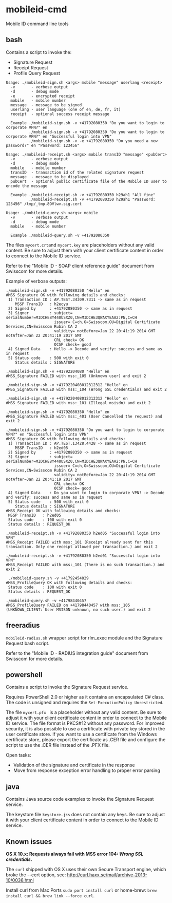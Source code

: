 mobileid-cmd
============

Mobile ID command line tools

## bash

Contains a script to invoke the:
* Signature Request
* Receipt Request
* Profile Query Request

```
Usage: ./mobileid-sign.sh <args> mobile "message" userlang <receipt>
  -v       - verbose output
  -d       - debug mode
  -e       - encrypted receipt
  mobile   - mobile number
  message  - message to be signed
  userlang - user language (one of en, de, fr, it)
  receipt  - optional success receipt message

  Example ./mobileid-sign.sh -v +41792080350 "Do you want to login to corporate VPN?" en
          ./mobileid-sign.sh -v +41792080350 "Do you want to login to corporate VPN?" en "Successful login into VPN"
          ./mobileid-sign.sh -v -e +41792080350 "Do you need a new password?" en "Password: 123456"
```

```
Usage: ./mobileid-receipt.sh <args> mobile transID "message" <pubCert>
  -v       - verbose output
  -d       - debug mode
  mobile   - mobile number
  transID  - transaction id of the related signature request
  message  - message to be displayed
  pubCert  - optional public certificate file of the Mobile ID user to encode the message

  Example ./mobileid-receipt.sh -v +41792080350 h29ah1 "All fine"
          ./mobileid-receipt.sh -v +41792080350 h29ah1 "Password: 123456" /tmp/_tmp.8OVlwv.sig.cert

```

```
Usage: ./mobileid-query.sh <args> mobile
  -v       - verbose output
  -d       - debug mode
  mobile   - mobile number

  Example ./mobileid-query.sh -v +41792080350
````


The files `mycert.crt`and `mycert.key` are placeholders without any valid content. Be sure to adjust them with your client certificate content in order to connect to the Mobile ID service.

Refer to the "Mobile ID - SOAP client reference guide" document from Swisscom for more details.


Example of verbose outputs:
```
./mobileid-sign.sh -v +41792080350 "Hello" en
#MSS_Signature OK with following details and checks:
 1) Transaction ID : AP.TEST.34309.7311 -> same as in request
    MSSP TransID   : h2ecyu
 2) Signed by      : +41792080350 -> same as in request
 3) Signer         : subject= serialNumber=MIDCHE8Y440USXZ0,CN=MIDCHE3QWAXYEAA2:PN,C=CH
                     issuer= C=ch,O=Swisscom,OU=Digital Certificate Services,CN=Swisscom Rubin CA 2
                     validity= notBefore=Jan 22 20:41:19 2014 GMT notAfter=Jan 22 20:41:19 2017 GMT
                     CRL check= OK
                     OCSP check= good
 4) Signed Data    : Hello -> Decode and verify: success and same as in request
 5) Status code    : 500 with exit 0
    Status details : SIGNATURE
```

```
./mobileid-sign.sh -v +41792204080 "Hello" en
#MSS_Signature FAILED with mss:_105 (Unknown user) and exit 2

./mobileid-sign.sh -v +4179220408012312312 "Hello" en
#MSS_Signature FAILED with mss:_104 (Wrong SSL credentials) and exit 2

./mobileid-sign.sh -v +4179220408012312312 "Hello" en
#MSS_Signature FAILED with mss:_101 (Illegal msisdn) and exit 2

./mobileid-sign.sh -v +41792080350 "Hello" en
#MSS_Signature FAILED with mss:_401 (User Cancelled the request) and exit 2
```

```
./mobileid-sign.sh -v +41792080350 "Do you want to login to corporate VPN?" en "Successful login into VPN"
#MSS_Signature OK with following details and checks:
 1) Transaction ID : AP.TEST.13428.4428 -> same as in request
    MSSP TransID   : h2ed05
 2) Signed by      : +41792080350 -> same as in request
 3) Signer         : subject= serialNumber=MIDCHE8Y440USXZ0,CN=MIDCHE3QWAXYEAA2:PN,C=CH
                     issuer= C=ch,O=Swisscom,OU=Digital Certificate Services,CN=Swisscom Rubin CA 2
                     validity= notBefore=Jan 22 20:41:19 2014 GMT notAfter=Jan 22 20:41:19 2017 GMT
                     CRL check= OK
                     OCSP check= good
 4) Signed Data    : Do you want to login to corporate VPN? -> Decode and verify: success and same as in request
 5) Status code    : 500 with exit 0
    Status details : SIGNATURE
#MSS_Receipt OK with following details and checks:
 MSSP TransID   : h2ed05
 Status code    : 100 with exit 0
 Status details : REQUEST_OK
```

```
./mobileid-receipt.sh -v +41792080350 h2ed05 "Successful login into VPN"
#MSS_Receipt FAILED with mss:_101 (Receipt already sent for this transaction. Only one receipt allowed per transaction.) and exit 2

./mobileid-receipt.sh -v +41792080350 h2ed01 "Successful login into VPN"
#MSS_Receipt FAILED with mss:_101 (There is no such transaction.) and exit 2
```

````
 ./mobileid-query.sh -v +41792454029
#MSS_ProfileQuery OK with following details and checks:
 Status code    : 100 with exit 0
 Status details : REQUEST_OK
````

````
./mobileid-query.sh -v +41798440457
#MSS_ProfileQuery FAILED on +41798440457 with mss:_105 (UNKNOWN_CLIENT: User MSISDN unknown, no such user.) and exit 2
````

## freeradius

`mobileid-radius.sh` wrapper script for rlm_exec module and the Signature Request bash script.

Refer to the "Mobile ID - RADIUS integration guide" document from Swisscom for more details.


## powershell

Contains a script to invoke the Signature Request service.

Requires PowerShell 2.0 or higher as it contains an encapsulated C# class.
The code is unsigned and requires the `Set-ExecutionPolicy Unrestricted`.

The file `mycert.pfx ` is a placeholder without any valid content. Be sure to adjust it with your client certificate content in order to connect to the Mobile ID service. The file format is PKCS#12 without any password. For improved security, it is also possible to use a certificate with private key stored in the user certificate store. If you want to use a certificate from the Windows certificate store, please export the certificate as .CER file and configure the script to use the .CER file instead of the .PFX file.

Open tasks:
- Validation of the signature and certificate in the response
- Move from response exception error handling to proper error parsing

## java

Contains Java source code examples to invoke the Signature Request service.

The keystore file `keystore.jks` does not contain any keys. Be sure to adjust it with your client certificate content in order to connect to the Mobile ID service.

## Known issues

**OS X 10.x: Requests always fail with MSS error 104: _Wrong SSL credentials_.**

The `curl` shipped with OS X uses their own Secure Transport engine, which broke the --cert option, see: http://curl.haxx.se/mail/archive-2013-10/0036.html

Install curl from Mac Ports `sudo port install curl` or home-brew: `brew install curl && brew link --force curl`.

